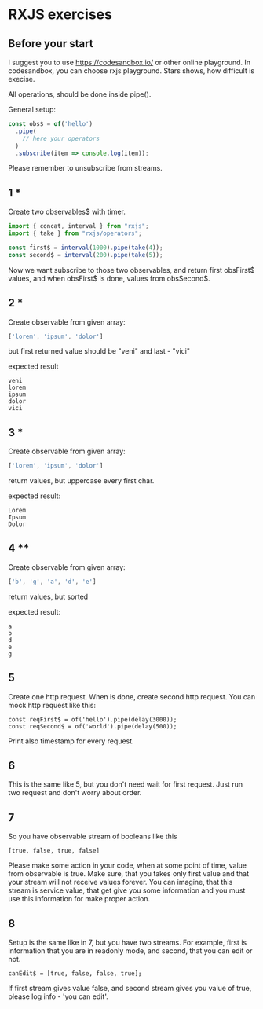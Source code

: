 # RXJS exercises

## Before your start
I suggest you to use https://codesandbox.io/ or other online playground. In codesandbox, you can choose rxjs playground. Stars shows, how difficult is execise. 

All operations, should be done inside pipe().

General setup:
```js
const obs$ = of('hello')
  .pipe(
    // here your operators
  )
  .subscribe(item => console.log(item));
```
Please remember to unsubscribe from streams. 

## 1 *
Create two observables$ with timer. 
```js
import { concat, interval } from "rxjs";
import { take } from "rxjs/operators";

const first$ = interval(1000).pipe(take(4));
const second$ = interval(200).pipe(take(5));

```
Now we want subscribe to those two observables, and return first obsFirst$ values, and when obsFirst$ is done, values from obsSecond$. 

## 2 *

Create observable from given array:

```js
['lorem', 'ipsum', 'dolor']
```
but first returned value should be "veni" and last - "vici"

expected result
```
veni 
lorem
ipsum
dolor
vici
``` 

## 3 *

Create observable from given array:

```js
['lorem', 'ipsum', 'dolor']
```
return values, but uppercase every first char.

expected result:
```
Lorem
Ipsum
Dolor
```

## 4 **

Create observable from given array:
```js
['b', 'g', 'a', 'd', 'e']
```
return values, but sorted

expected result:
```
a 
b
d
e
g 
```

## 5 

Create one http request. When is done, create second http request. 
You can mock http request like this:
```
const reqFirst$ = of('hello').pipe(delay(3000));
const reqSecond$ = of('world').pipe(delay(500));
```
Print also timestamp for every request.

## 6

This is the same like 5, but you don't need wait for first request. Just run two request and don't worry about order.

## 7
So you have observable stream of booleans like this 
```
[true, false, true, false]
```
Please make some action in your code, when at some point of time, value from observable is true. Make sure, that you takes only first value and that your stream will not receive values forever. You can imagine, that this stream is service value, that get give you some information and you must use this information for make proper action.

## 8 
Setup is the same like in 7, but you have two streams. For example, first is information that you are in readonly mode, and second, that you can edit or not.
```
canEdit$ = [true, false, false, true];
```
If first stream gives value false, and second stream gives you value of true, please log info - 'you can edit'.